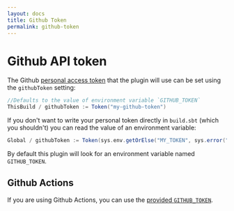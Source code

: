 ```yaml
---
layout: docs
title: Github Token
permalink: github-token
---
```


# Github API token

The Github [personal access token](https://github.com/settings/tokens) that the plugin will use can be set using the `githubToken` setting:

```scala
//Defaults to the value of environment variable `GITHUB_TOKEN`
ThisBuild / githubToken := Token("my-github-token")
```

If you don't want to write your personal token directly in `build.sbt` (which you shouldn't) you can read the value of an environment variable:

```scala
Global / githubToken := Token(sys.env.getOrElse("MY_TOKEN", sys.error("Unable to find token")))
```

By default this plugin will look for an environment variable named `GITHUB_TOKEN`.

## Github Actions

If you are using Github Actions, you can use the [provided `GITHUB_TOKEN`](https://help.github.com/en/actions/configuring-and-managing-workflows/authenticating-with-the-github_token#about-the-github_token-secret).
